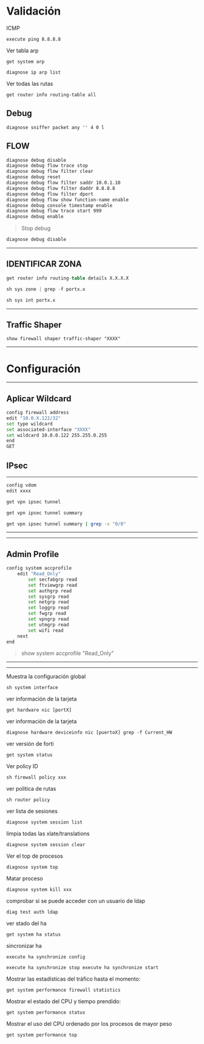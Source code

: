 # Validación
ICMP
```
execute ping 8.8.8.8  
```
Ver tabla arp
```
get system arp  
```
```
diagnose ip arp list  
```
Ver todas las rutas
```
get router info routing-table all  
```
## Debug
```
diagnose sniffer packet any '' 4 0 l
```

## FLOW #
```bash
diagnose debug disable 
diagnose debug flow trace stop 
diagnose debug flow filter clear 
diagnose debug reset 
diagnose debug flow filter saddr 10.0.1.10
diagnose debug flow filter daddr 8.8.8.8
diagnose debug flow filter dport 
diagnose debug flow show function-name enable
diagnose debug console timestamp enable
diagnose debug flow trace start 999
diagnose debug enable
```
>Stop debug
```bash
diagnose debug disable 
```
---
## IDENTIFICAR ZONA
```Verilog
get router info routing-table details X.X.X.X
```

```Verilog
sh sys zone | grep -f portx.x
```

```Verilog
sh sys int portx.x
```
---
## Traffic Shaper
```
show firewall shaper traffic-shaper "XXXX"
```
---
# Configuración
---
## Aplicar Wildcard #
```bash
config firewall address
edit "10.0.X.122/32"
set type wildcard
set associated-interface "XXXX"
set wildcard 10.0.0.122 255.255.0.255
end
GET
```
## IPsec
---
```bash
config vdom
edit xxxx

```
```bash
get vpn ipsec tunnel
```

```bash
get vpn ipsec tunnel summary

```

```bash
get vpn ipsec tunnel summary | grep -v "0/0"

```
---
---
##  Admin Profile
```bash
config system accprofile
    edit "Read_Only"
        set secfabgrp read
        set ftviewgrp read
        set authgrp read
        set sysgrp read
        set netgrp read
        set loggrp read
        set fwgrp read
        set vpngrp read
        set utmgrp read
        set wifi read
    next
end
```
> show system accprofile "Read_Only"
---
---
Muestra la configuración global
```
sh system interface  
```
ver información de la tarjeta
```
get hardware nic [portX]  
```
ver información de la tarjeta
```
diagnose hardware deviceinfo nic [puertoX] grep -f Current_HW 
```
ver versión de forti
```
get system status  
```
Ver policy ID
```
sh firewall policy xxx 
```
ver politica de rutas
```
sh router policy  
```
ver lista de sesiones
```
diagnose system session list  
```
limpia todas las xlate/translations
```
diagnose system session clear  
```

Ver el top de procesos
```
diagnose system top  
```
Matar proceso
```
diagnose system kill xxx
```
comprobar si se puede acceder con un usuario de ldap
```
diag test auth ldap  
```
ver stado del ha
```
get system ha status  
```
sincronizar ha
```
execute ha synchronize config  
```
```
execute ha synchronize stop execute ha synchronize start  
```
Mostrar las estadísticas del tráfico hasta el momento:
```
get system performance firewall statistics  
```
Mostrar el estado del CPU y tiempo prendido:
```
get system performance status  
```
Mostrar el uso del CPU ordenado por los procesos de mayor peso
```
get system performance top  
```
